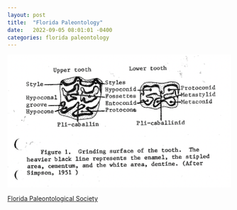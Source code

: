 ```yaml
---
layout: post
title:  "Florida Paleontology"
date:   2022-09-05 08:01:01 -0400
categories: florida paleontology
---
```

![image tooltip here](/assets/img/horse_tooth.png)

[Florida Paleontological Society](https://floridapaleosociety.com/)

